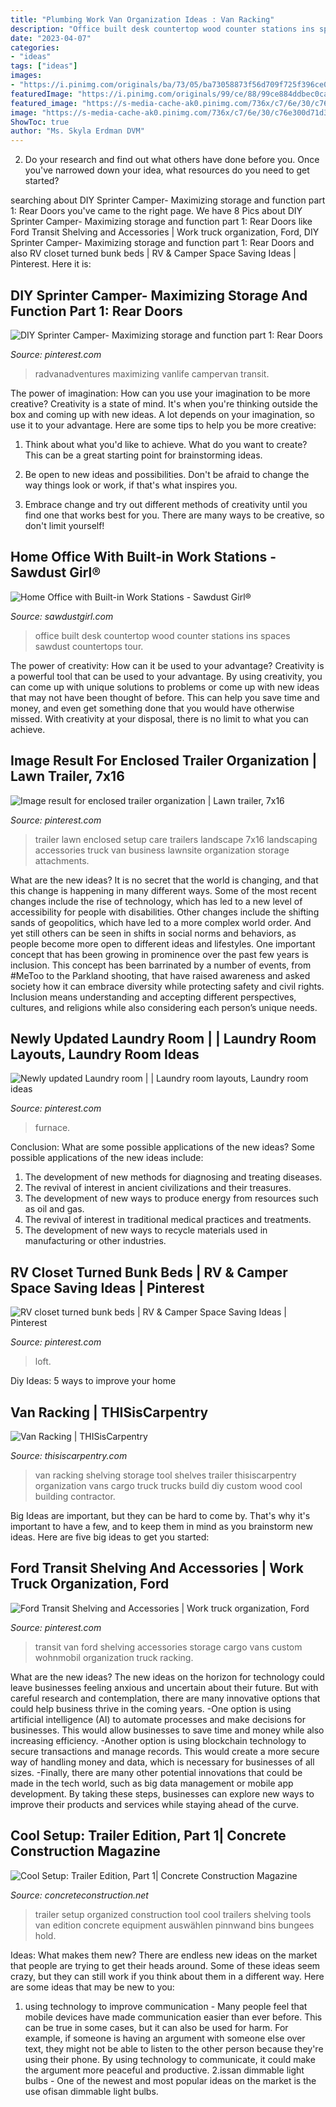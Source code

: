 ```yaml
---
title: "Plumbing Work Van Organization Ideas : Van Racking"
description: "Office built desk countertop wood counter stations ins spaces sawdust countertops tour"
date: "2023-04-07"
categories:
- "ideas"
tags: ["ideas"]
images:
- "https://i.pinimg.com/originals/ba/73/05/ba73058873f56d709f725f396ce08f02.jpg"
featuredImage: "https://i.pinimg.com/originals/99/ce/88/99ce884ddbec0ca4f5f2be9a5488d718.jpg"
featured_image: "https://s-media-cache-ak0.pinimg.com/736x/c7/6e/30/c76e300d71d34d82ccdcde528879eaea.jpg"
image: "https://s-media-cache-ak0.pinimg.com/736x/c7/6e/30/c76e300d71d34d82ccdcde528879eaea.jpg"
ShowToc: true
author: "Ms. Skyla Erdman DVM"
---
```



2. Do your research and find out what others have done before you. Once you've narrowed down your idea, what resources do you need to get started? 

	

		
searching about DIY Sprinter Camper- Maximizing storage and function part 1: Rear Doors you've came to the right page. We have 8 Pics about DIY Sprinter Camper- Maximizing storage and function part 1: Rear Doors like Ford Transit Shelving and Accessories | Work truck organization, Ford, DIY Sprinter Camper- Maximizing storage and function part 1: Rear Doors and also RV closet turned bunk beds | RV &amp; Camper Space Saving Ideas | Pinterest. Here it is:
		
    
## DIY Sprinter Camper- Maximizing Storage And Function Part 1: Rear Doors

<img loading=lazy src="https://i.pinimg.com/originals/99/ce/88/99ce884ddbec0ca4f5f2be9a5488d718.jpg" onerror="this.onerror=null;this.src='https://tse1.mm.bing.net/th?id=OIP.errBs4k348G3eNRXSaXtjgHaJ4&amp;pid=15.1';" alt="DIY Sprinter Camper- Maximizing storage and function part 1: Rear Doors">

_Source: pinterest.com_

>radvanadventures maximizing vanlife campervan transit. 

	

The power of imagination: How can you use your imagination to be more creative?
Creativity is a state of mind. It's when you're thinking outside the box and coming up with new ideas. A lot depends on your imagination, so use it to your advantage. Here are some tips to help you be more creative:
1. Think about what you'd like to achieve. What do you want to create? This can be a great starting point for brainstorming ideas.

2. Be open to new ideas and possibilities. Don't be afraid to change the way things look or work, if that's what inspires you.

3. Embrace change and try out different methods of creativity until you find one that works best for you. There are many ways to be creative, so don't limit yourself!

    
## Home Office With Built-in Work Stations - Sawdust Girl®

<img loading=lazy src="https://sawdustgirl.com/wp-content/uploads/2011/02/Office-wood-countertops-white-built-ins.jpg" onerror="this.onerror=null;this.src='https://tse3.mm.bing.net/th?id=OIP.8vZSO27KCShNXi2krVq-WQHaE8&amp;pid=15.1';" alt="Home Office with Built-in Work Stations - Sawdust Girl®">

_Source: sawdustgirl.com_

>office built desk countertop wood counter stations ins spaces sawdust countertops tour. 

	

The power of creativity: How can it be used to your advantage?
Creativity is a powerful tool that can be used to your advantage. By using creativity, you can come up with unique solutions to problems or come up with new ideas that may not have been thought of before. This can help you save time and money, and even get something done that you would have otherwise missed. With creativity at your disposal, there is no limit to what you can achieve.

    
## Image Result For Enclosed Trailer Organization | Lawn Trailer, 7x16

<img loading=lazy src="https://i.pinimg.com/736x/45/fa/ce/45face9cb18ef66570eec1ffe92733c4.jpg" onerror="this.onerror=null;this.src='https://tse3.mm.bing.net/th?id=OIP.WS6ceGXfMardrd6I3anK5AHaFj&amp;pid=15.1';" alt="Image result for enclosed trailer organization | Lawn trailer, 7x16">

_Source: pinterest.com_

>trailer lawn enclosed setup care trailers landscape 7x16 landscaping accessories truck van business lawnsite organization storage attachments. 

	

What are the new ideas?
It is no secret that the world is changing, and that this change is happening in many different ways. Some of the most recent changes include the rise of technology, which has led to a new level of accessibility for people with disabilities. Other changes include the shifting sands of geopolitics, which have led to a more complex world order. And yet still others can be seen in shifts in social norms and behaviors, as people become more open to different ideas and lifestyles.
One important concept that has been growing in prominence over the past few years is inclusion. This concept has been barrinated by a number of events, from #MeToo to the Parkland shooting, that have raised awareness and asked society how it can embrace diversity while protecting safety and civil rights. Inclusion means understanding and accepting different perspectives, cultures, and religions while also considering each person’s unique needs.

    
## Newly Updated Laundry Room | | Laundry Room Layouts, Laundry Room Ideas

<img loading=lazy src="https://i.pinimg.com/originals/ba/73/05/ba73058873f56d709f725f396ce08f02.jpg" onerror="this.onerror=null;this.src='https://tse4.mm.bing.net/th?id=OIP.3CUMbT60Ulkg7aXN_n-N6gHaJ4&amp;pid=15.1';" alt="Newly updated Laundry room | | Laundry room layouts, Laundry room ideas">

_Source: pinterest.com_

>furnace. 

	

Conclusion: What are some possible applications of the new ideas?
Some possible applications of the new ideas include:
1. The development of new methods for diagnosing and treating diseases. 
2. The revival of interest in ancient civilizations and their treasures. 
3. The development of new ways to produce energy from resources such as oil and gas. 
4. The revival of interest in traditional medical practices and treatments. 
5. The development of new ways to recycle materials used in manufacturing or other industries.

    
## RV Closet Turned Bunk Beds | RV &amp; Camper Space Saving Ideas | Pinterest

<img loading=lazy src="https://s-media-cache-ak0.pinimg.com/736x/c7/6e/30/c76e300d71d34d82ccdcde528879eaea.jpg" onerror="this.onerror=null;this.src='https://tse1.mm.bing.net/th?id=OIP.faEWmtnyhejdC8aq0QQgtAAAAA&amp;pid=15.1';" alt="RV closet turned bunk beds | RV &amp; Camper Space Saving Ideas | Pinterest">

_Source: pinterest.com_

>loft. 

	

Diy Ideas: 5 ways to improve your home

    
## Van Racking | THISisCarpentry

<img loading=lazy src="http://www.thisiscarpentry.com/wp-content/uploads/2012/12/image2.jpg" onerror="this.onerror=null;this.src='https://tse4.mm.bing.net/th?id=OIP.M4GJSKGx7thK01xJNqZkMwHaFj&amp;pid=15.1';" alt="Van Racking | THISisCarpentry">

_Source: thisiscarpentry.com_

>van racking shelving storage tool shelves trailer thisiscarpentry organization vans cargo truck trucks build diy custom wood cool building contractor. 

	

Big Ideas are important, but they can be hard to come by. That's why it's important to have a few, and to keep them in mind as you brainstorm new ideas. Here are five big ideas to get you started: 

    
## Ford Transit Shelving And Accessories | Work Truck Organization, Ford

<img loading=lazy src="https://i.pinimg.com/736x/4a/03/b9/4a03b9dca29e627b6045d7d57b81262a.jpg" onerror="this.onerror=null;this.src='https://tse3.mm.bing.net/th?id=OIP.8TzBoCfQYNVpGleKPLMDjQAAAA&amp;pid=15.1';" alt="Ford Transit Shelving and Accessories | Work truck organization, Ford">

_Source: pinterest.com_

>transit van ford shelving accessories storage cargo vans custom wohnmobil organization truck racking. 

	

What are the new ideas?
The new ideas on the horizon for technology could leave businesses feeling anxious and uncertain about their future. But with careful research and contemplation, there are many innovative options that could help business thrive in the coming years. 
-One option is using artificial intelligence (AI) to automate processes and make decisions for businesses. This would allow businesses to save time and money while also increasing efficiency. 
-Another option is using blockchain technology to secure transactions and manage records. This would create a more secure way of handling money and data, which is necessary for businesses of all sizes. 
-Finally, there are many other potential innovations that could be made in the tech world, such as big data management or mobile app development. By taking these steps, businesses can explore new ways to improve their products and services while staying ahead of the curve.

    
## Cool Setup: Trailer Edition, Part 1| Concrete Construction Magazine

<img loading=lazy src="https://cdnassets.hw.net/49/be/43a93e5a47d9a63efb9ce73579ca/16-trailer.jpg" onerror="this.onerror=null;this.src='https://tse3.mm.bing.net/th?id=OIP.ic-P15aLqMOTFGpAoEvpmwHaFj&amp;pid=15.1';" alt="Cool Setup: Trailer Edition, Part 1| Concrete Construction Magazine">

_Source: concreteconstruction.net_

>trailer setup organized construction tool cool trailers shelving tools van edition concrete equipment auswählen pinnwand bins bungees hold. 

	

Ideas: What makes them new?
There are endless new ideas on the market that people are trying to get their heads around. Some of these ideas seem crazy, but they can still work if you think about them in a different way. Here are some ideas that may be new to you: 
1. using technology to improve communication - Many people feel that mobile devices have made communication easier than ever before. This can be true in some cases, but it can also be used for harm. For example, if someone is having an argument with someone else over text, they might not be able to listen to the other person because they're using their phone. By using technology to communicate, it could make the argument more peaceful and productive. 
2.issan dimmable light bulbs - One of the newest and most popular ideas on the market is the use ofisan dimmable light bulbs.

